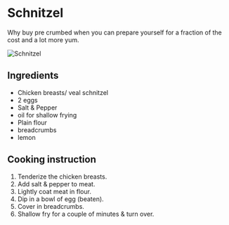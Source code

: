 # Schnitzel

Why buy pre crumbed when you can prepare yourself for a fraction of the cost and a lot more yum.

![Schnitzel](images/schnitzel.jpg)

## Ingredients

- Chicken breasts/ veal schnitzel
- 2 eggs
- Salt & Pepper
- oil for shallow frying
- Plain flour
- breadcrumbs
- lemon
                
## Cooking instruction
1. Tenderize the chicken breasts. 
2. Add salt & pepper to meat.
3. Lightly coat meat in flour.
4. Dip in a bowl of egg (beaten).
5. Cover in breadcrumbs.
6. Shallow fry for a couple of minutes & turn over.
